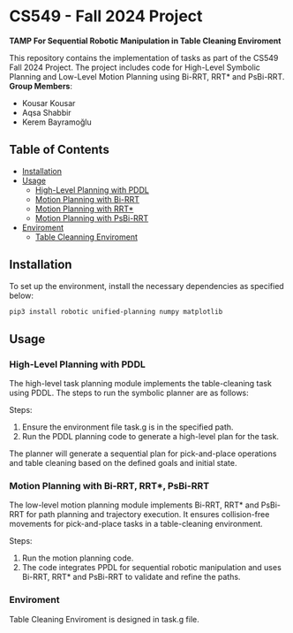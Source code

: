 # CS549 - Fall 2024 Project

**TAMP For Sequential Robotic Manipulation in Table Cleaning Enviroment**

This repository contains the implementation of tasks as part of the CS549 Fall 2024 Project. The project includes code for High-Level Symbolic Planning and Low-Level Motion Planning using Bi-RRT, RRT* and PsBi-RRT. 
**Group Members**:

- Kousar Kousar
- Aqsa Shabbir
- Kerem Bayramoğlu

## Table of Contents

- [Installation](#installation)
- [Usage](#usage)
  - [High-Level Planning with PDDL](#High-LevelPlanningwithPDDL)
  - [Motion Planning with Bi-RRT](#MotionPlanningwithBi-RRT)
  - [Motion Planning with RRT*](#MotionPlanningwithRRT*)
  - [Motion Planning with PsBi-RRT](#MotionPlanningwithPsBi-RRT)
- [Enviroment](#Enviroment)
  - [Table Cleanning Enviroment](#Table_Cleanning_Enviroment)

## Installation

To set up the environment, install the necessary dependencies as specified below:

```bash
pip3 install robotic unified-planning numpy matplotlib
```

## Usage

### High-Level Planning with PDDL

The high-level task planning module implements the table-cleaning task using PDDL. The steps to run the symbolic planner are as follows:

Steps:

1. Ensure the environment file task.g is in the specified path.
2. Run the PDDL planning code to generate a high-level plan for the task.

The planner will generate a sequential plan for pick-and-place operations and table cleaning based on the defined goals and initial state.
<!--

````bash
# Apply
python3 High Level Symbolic Plan.ipynb
``` -->

### Motion Planning with Bi-RRT, RRT*, PsBi-RRT
The low-level motion planning module implements Bi-RRT, RRT* and PsBi-RRT for path planning and trajectory execution. It ensures collision-free movements for pick-and-place tasks in a table-cleaning environment.

Steps:

1. Run the motion planning code.
2. The code integrates PPDL for sequential robotic manipulation and uses Bi-RRT, RRT* and PsBi-RRT to validate and refine the paths.
<!--

````bash
# Apply
python3 TAMP Implementation using RRT_Star.ipynb
``` -->

### Enviroment

Table Cleaning Enviroment is designed in task.g file. 
